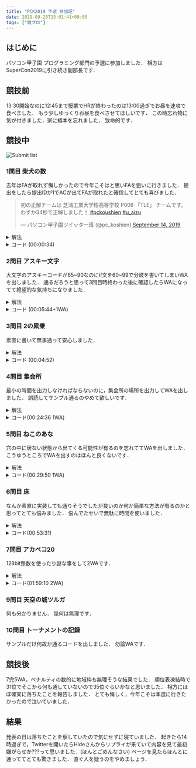 ```yaml
---
title: "PCK2019 予選 参加記"
date: 2019-09-25T15:01:41+09:00
tags: ["競プロ"]
---
```

## はじめに

パソコン甲子園 プログラミング部門の予選に参加しました．
相方はSuperCon2019に引き続き副部長です．

## 競技前

13:30開始なのに12:45まで授業でHRが終わったのは13:00過ぎでお昼を速攻で食べました．
もう少しゆっくりお昼を食べさせてほしいです．
この時忘れ物に気が付きました．家に蟻本を忘れました．
致命的です．

## 競技中

![Submit list](submitlist.jpg)

### 1問目 柴犬の数

去年はFAが取れず悔しかったので今年こそはと思いFAを狙いに行きました．
提出をしたら提出IDが1でACが出てFAが取れたと確信してとても喜びました．
<blockquote class="twitter-tweet" data-theme="dark"><p lang="ja" dir="ltr">初の正解チームは 芝浦工業大学柏高等学校 P008 「TLE」 チームです。<br>わずか34秒で正解しました！ <a href="https://twitter.com/hashtag/pckoushien?src=hash&amp;ref_src=twsrc%5Etfw">#pckoushien</a> <a href="https://twitter.com/hashtag/u_aizu?src=hash&amp;ref_src=twsrc%5Etfw">#u_aizu</a></p>&mdash; パソコン甲子園ツイッター班 (@pc_koshien) <a href="https://twitter.com/pc_koshien/status/1172730137642553344?ref_src=twsrc%5Etfw">September 14, 2019</a></blockquote> <script async src="https://platform.twitter.com/widgets.js" charset="utf-8"></script>

<details><summary>解法</summary>
入力を受け取って全て足して出力します。
</details>

<details><summary>コード (00:00:34)</summary>

```cpp
#include <bits/stdc++.h>
#include <assert.h>
using namespace std;
using i64 = long long;

int main()
{
  i64 r, b, w, g;
  cin >> r >> b >> w >> g;
  cout << r + b + w + g << endl;
  return 0;
}
```

</details>

### 2問目 アスキー文字

大文字のアスキーコードが65~90なのにif文を60~99で分岐を書いてしまいWAを出しました．
通るだろうと思って3問目時終わった後に確認したらWAになってて絶望的な気持ちになりました．

<details><summary>解法</summary>
問題の指示通りにif文を書きます．
</details>

<details><summary>コード (00:05:44+1WA)</summary>

```cpp
#include <bits/stdc++.h>
#include <assert.h>
using namespace std;
using i64 = long long;

int main()
{
  i64 n;
  cin >> n;
  if (65 <= n && n <= 90)
    cout << 1 << endl;
  else if (97 <= n && n <= 122)
    cout << 2 << endl;
  else
    cout << 0 << endl;
  return 0;
}
```

</details>

### 3問目 2の累乗

素直に書いて無事通って安心しました．

<details><summary>解法</summary>
1に2を掛けていきNを次2を掛けたらNを超える場合にループから抜けます．
</details>

<details><summary>コード (00:04:52)</summary>

```cpp
#include <bits/stdc++.h>
#include <assert.h>
using namespace std;
using i64 = long long;

int main()
{
  i64 n;
  cin >> n;
  i64 ans = 1;
  while (ans * 2 <= n)
    ans *= 2;
  cout << ans << endl;
  return 0;
}
```

</details>

### 4問目 集会所

最小の時間を出力しなければならないのに，集会所の場所を出力してWAを出しました．
誤読してサンプル通るのやめて欲しいです．

<details><summary>解法</summary>
ソートして西の端と東の端の平均の座標が集会所の場所です．
西端，東端それぞれからかかる時間を求めて大きい方を出力します．
</details>

<details><summary>コード(00:24:36 1WA)</summary>

```cpp
#include <bits/stdc++.h>
#include <assert.h>
using namespace std;
using i64 = long long;

int main()
{
  i64 n;
  cin >> n;
  vector<i64> x(n);
  for (i64 i = 0; i < n; i++)
    cin >> x[i];
  sort(x.begin(), x.end());
  i64 p = (x[0] + x[n - 1]) / 2;
  cout << max(abs(p - x[0]), abs(p - x[n - 1])) << endl;
  return 0;
}
```

</details>

### 5問目 ねこのあな

穴の中に居ない状態から出てくる可能性が有るのを忘れててWAを出しました．
こうゆうところでWAを出すのはほんと良くないです．

<details><summary>解法</summary>
Stackを用いてシュミレーションをします。
</details>

<details><summary>コード(00:29:50 1WA)</summary>

```cpp
#include <bits/stdc++.h>
#include <assert.h>
using namespace std;
using i64 = long long;

int main()
{
  i64 l;
  cin >> l;
  vector<i64> c(l);
  for (i64 i = 0; i < l; i++)
    cin >> c[i];
  vector<i64> h;
  vector<bool> in(l);
  for (i64 i = 0; i < l; i++)
  {
    if (0 < c[i])
    {
      h.push_back(c[i]);
      if (in[c[i] - 1])
      {
        cout << i + 1 << endl;
        return 0;
      }
      in[c[i] - 1] = true;
    }
    else
    {
      if (0 < h.size() && h[h.size() - 1] == -c[i])
      {
        h.pop_back();
        in[-c[i] - 1] = false;
      }
      else
      {
        cout << i + 1 << endl;
        return 0;
      }
    }
  }
  cout << "OK" << endl;
  return 0;
}
```

</details>

### 6問目 床

なんか素直に実装しても通りそうでしたが良いのか何か簡単な方法が有るのかと思ってとても悩みました．
悩んでたせいで無駄に時間を使いました．

<details><summary>解法</summary>
四角形の角4点の座標を持ち範囲内に入力の座標が来るまで繰り返します．
</details>

<details><summary>コード(00:53:31)</summary>

```cpp
#include <bits/stdc++.h>
#include <assert.h>
using namespace std;
using i64 = long long;

int main()
{
  i64 x, y;
  cin >> x >> y;
  i64 px[2] = {0, 1};
  i64 py[2] = {0, 1};
  if (x == 0 && y == 0)
  {
    cout << 1 << endl;
    return 0;
  }
  for (i64 i = 0;; i++)
  {
    if (i % 4 == 0)
    {
      px[1] += abs(py[1] - py[0]);
      if (px[0] <= x && x < px[1] && py[0] <= y && y < py[1])
      {
        cout << (i + 1) % 3 + 1 << endl;
        return 0;
      }
    }
    else if (i % 4 == 1)
    {
      py[1] += abs(px[1] - px[0]);
      if (px[0] <= x && x < px[1] && py[0] <= y && y < py[1])
      {
        cout << (i + 1) % 3 + 1 << endl;
        return 0;
      }
    }
    else if (i % 4 == 2)
    {
      px[0] -= abs(py[1] - py[0]);
      if (px[0] <= x && x < px[1] && py[0] <= y && y < py[1])
      {
        cout << (i + 1) % 3 + 1 << endl;
        return 0;
      }
    }
    else
    {
      py[0] -= abs(px[1] - px[0]);
      if (px[0] <= x && x < px[1] && py[0] <= y && y < py[1])
      {
        cout << (i + 1) % 3 + 1 << endl;
        return 0;
      }
    }
  }
  return 0;
}
```

</details>

### 7問目 アカベコ20

128bit整数を使ったり謎な事をして2WAです．

<details><summary>解法</summary>
全ての組み合わせで何日周期で公演をするか最小公倍数を求め，最小公倍数の種類の数を出力します．
</details>

<details><summary>コード(01:59:10 2WA)</summary>

```cpp
#include <bits/stdc++.h>
#include <assert.h>
using namespace std;
using i64 = long long;

int main()
{
  i64 n;
  cin >> n;
  vector<i64> p(n);
  for (i64 i = 0; i < n; i++)
    cin >> p[i];
  set<i64> d;
  for (i64 i = 1; i < (1LL << n); i++)
  {
    i64 g = -1;
    for (i64 j = 0; j < n; j++)
      if (i & (1 << j))
      {
        if (g == -1)
          g = p[j];
        else
          g = g * p[j] / __gcd(g, p[j]);
      }
    d.insert(g);
  }
  cout << d.size() << endl;
  return 0;
}
```

</details>

### 9問目 天空の城ツルガ

何も分かりません．
幾何は無理です．

### 10問目 トーナメントの記録

サンプルだけ何故か通るコードを出しました．
勿論WAです．

## 競技後

7完5WA，ペナルティの数的に地域枠も無理そうな結果でした．
順位表凍結時で31位でそこから何も通していないので35位ぐらいかなと思いました．
相方にほぼ確実に落ちたことを報告しました．
とても悔しく，今年こそは本選に行きたかったので泣いていました．

## 結果

発表の日は落ちたことを察していたので気にせずに寝ていました．
起きたら14時過ぎで，Twitterを開いたらHideさんからリプライが来ていて内容を見て最初嫌がらせか???って思いました．(ほんとごめんなさい)
ページを見たらほんとに通っててとても驚きました．
直ぐ人を疑うのをやめましょう．
